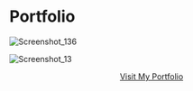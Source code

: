 # Portfolio
![Screenshot_136](https://github.com/tguimas/Portfolio/assets/115223702/9cef7020-e8b1-43fa-9cd0-389e7c07bb33)

![Screenshot_13](https://github.com/tguimas/Portfolio/assets/115223702/0f824e66-d4bd-4a05-b45b-f74e9ec479b4)


<p align="center">
  <a href="https://tguimas.github.io/Portfolio/" target="_blank"> Visit My Portfolio
  </a>

